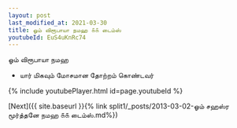 ```yaml
---
layout: post
last_modified_at: 2021-03-30
title: ஓம் விரூபாயா நமஹ ௧௧ டைம்ஸ்
youtubeId: EuS4uKnRc74
---
```

 
 
 ஓம் விரூபாயா நமஹ  
 
 -  யார் மிகவும் மோசமான தோற்றம் கொண்டவர் 
 
  
 
  
 
 
 
 
 
 


{% include youtubePlayer.html id=page.youtubeId %}
 
[Next]({{ site.baseurl }}{% link  split1/_posts/2013-03-02-ஓம் சஹஸ்ர மூர்த்தனே நமஹ ௧௧ டைம்ஸ்.md%})
 
